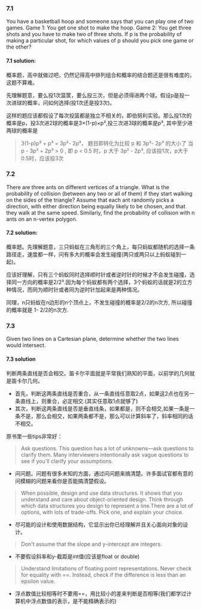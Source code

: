 ### 7.1
You have a basketball hoop and someone says that you can play one of two games.
Game 1: You get one shot to make the hoop.
Game 2: You get three shots and you have to make two of three shots.
If p is the probability of making a particular shot, for which values of p should you pick one game or the other?

#### 7.1 solution:
概率题，高中就做过吧，仍然记得高中排列组合和概率的结合题还是很有难度的，这题不算难。

先理解题意，要么投1次篮筐，要么投三次，但是必须得进两个球。假设p是投一次进球的概率，问如何选择(投1次还是投3次)。

这样的题应该都假设了每次投篮都是独立不相关的，即伯努利实验。那么投1次的概率是p，投3次进2球的概率是3×(1-p)×p²,投三次进3球的概率是p³, 其中至少进两球的概率是

> 3(1-p)p² + p³ = 3p²- 2p³， 题目即转化为比较 p 和 3p²- 2p³ 的大小了
> 当 p - 3p² + 2p³ > 0 , 即 p < 0.5 时，p 大于 3p² - 2p³, 应该投1次，p大于0.5时，应该投3次

### 7.2
There are three ants on different vertices of a triangle. What is the probability of collision (between any two or all of them) if they start walking on the sides of the triangle? Assume that each ant randomly picks a direction, with either direction being equally likely to be chosen, and that they walk at the same speed.
Similarly, find the probability of collision with n ants on an n-vertex polygon.

#### 7.2 solution:
概率题。先理解题意，三只蚂蚁在三角形的三个角上，每只蚂蚁都随机的选择一条路径走，速度都一样，问有多大的概率会发生碰撞(两只或两只以上蚂蚁碰到一起)。

应该好理解，只有三个蚂蚁同时选择顺时针或者逆时针的时候才不会发生碰撞，选择同一方向的概率是2/2³.因为每个蚂蚁都有两个选择，3个蚂蚁的话就是2的立方种情况，而同为顺时针或者同为逆时针加起来是两种情况。

同理，n只蚂蚁在n边形的n个顶点上，不发生碰撞的概率是2/2的n次方, 所以碰撞的概率就是 1- 2/2的n次方.

### 7.3
Given two lines on a Cartesian plane, determine whether the two lines would intersect.

#### 7.3 solution
判断两条直线是否会相交。笛卡尔平面就是平常我们熟知的平面，以前学的几何就是笛卡尔几何。

- 首先，判断这两条直线是否重合，从一条直线任意取2点，如果这2点也在另一条直线上，则重合，必定相交.(其实任意取1点就够了)
- 其次，判断这两条直线是否是垂直线条，如果都是，则不会相交,如果一条是一条不是，那么会相交，如果两条都不是，那么可以计算斜率了，斜率相同的话不相交。

原书里一些tips非常好：
> Ask questions. This question has a lot of unknowns—ask questions to clarify them. Many interviewers intentionally ask vague questions to see if you'll clarify your assumptions.

- 问问题。问题有很多未知的方面，通过问问题来搞清楚。许多面试官都有意的问模糊的问题来看你是否能搞清楚假设。

> When possible, design and use data structures. It shows that you understand and care about object-oriented design. Think through which data structures you design to represent a line.There are a lot of options, with lots of trade-offs. Pick one, and explain your choice.

- 尽可能的设计和使用数据结构，它显示出你已经理解并且关心面向对象的设计。

> Don't assume that the slope and y-intercept are integers.

- 不要假设斜率和y-截距是int值(应该是float or double)

> Understand limitations of floating point representations. Never check for equality with ==. Instead, check if the difference is less than an epsilon value.

- 浮点数值比较相等时不要用==，用比较小的差来判断是否相等(我们都学过计算机中浮点数值的表示，是不能精确表示的)


